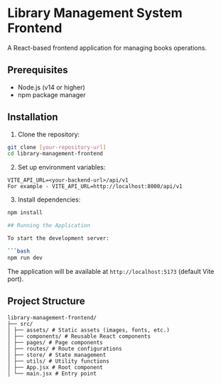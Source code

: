 # Library Management System Frontend

A React-based frontend application for managing books operations.

## Prerequisites

- Node.js (v14 or higher)
- npm package manager

## Installation

1. Clone the repository:
```bash
git clone [your-repository-url]
cd library-management-frontend
```

2. Set up environment variables:
```
VITE_API_URL=<your-backend-url>/api/v1
For example - VITE_API_URL=http://localhost:8000/api/v1
```

3. Install dependencies:
```bash
npm install

## Running the Application

To start the development server:

```bash
npm run dev
```

The application will be available at `http://localhost:5173` (default Vite port).

## Project Structure
```
library-management-frontend/
├── src/
│ ├── assets/ # Static assets (images, fonts, etc.)
│ ├── components/ # Reusable React components
│ ├── pages/ # Page components
│ ├── routes/ # Route configurations
│ ├── store/ # State management
│ ├── utils/ # Utility functions
│ ├── App.jsx # Root component
│ └── main.jsx # Entry point
```